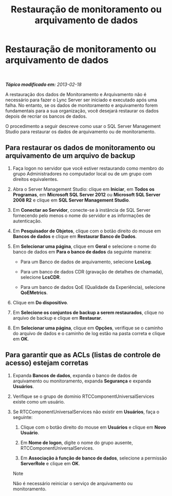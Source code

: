 ﻿---
title: Restauração de monitoramento ou arquivamento de dados
TOCTitle: Restauração de monitoramento ou arquivamento de dados
ms:assetid: 60118526-13bb-4b03-803e-6ffae219d436
ms:mtpsurl: https://technet.microsoft.com/pt-br/library/Hh202175(v=OCS.15)
ms:contentKeyID: 52057639
ms.date: 05/19/2016
mtps_version: v=OCS.15
ms.translationtype: HT
---

# Restauração de monitoramento ou arquivamento de dados

 

_**Tópico modificado em:** 2013-02-18_

A restauração dos dados de Monitoramento e Arquivamento não é necessário para fazer o Lync Server ser iniciado e executado após uma falha. No entanto, se os dados de monitoramento e arquivamento forem fundamentais para a sua organização, você desejará restaurar os dados depois de recriar os bancos de dados.

O procedimento a seguir descreve como usar o SQL Server Management Studio para restaurar os dados de arquivamento ou de monitoramento.

## Para restaurar os dados de monitoramento ou arquivamento de um arquivo de backup

1.  Faça logon no servidor que você estiver restaurando como membro do grupo Administradores no computador local ou de um grupo com direitos equivalentes.

2.  Abra o Server Management Studio: clique em **Iniciar**, em **Todos os Programas**, em **Microsoft SQL Server 2012** ou **Microsoft SQL Server 2008 R2** e clique em **SQL Server Management Studio**.

3.  Em **Conectar ao Servidor**, conecte-se à instância de SQL Server fornecendo pelo menos o nome do servidor e as informações de autenticação.

4.  Em **Pesquisador de Objetos**, clique com o botão direito do mouse em **Bancos de dados** e clique em **Restaurar Banco de Dados**.

5.  Em **Selecionar uma página**, clique em **Geral** e selecione o nome do banco de dados em **Para o banco de dados** da seguinte maneira:
    
      - Para um Banco de dados de arquivamento, selecione **LcsLog**.
    
      - Para um banco de dados CDR (gravação de detalhes de chamada), selecione **LcsCDR**.
    
      - Para um banco de dados QoE (Qualidade da Experiência), selecione **QoEMetrics**.

6.  Clique em **Do dispositivo**.

7.  Em **Selecione os conjuntos de backup a serem restaurados**, clique no arquivo de backup e clique em **Restaurar**.

8.  Em **Selecionar uma página**, clique em **Opções**, verifique se o caminho do arquivo de dados e o caminho de log estão na pasta correta e clique em **OK**.

## Para garantir que as ACLs (listas de controle de acesso) estejam corretas

1.  Expanda **Bancos de dados**, expanda o banco de dados de arquivamento ou monitoramento, expanda **Segurança** e expanda **Usuários**.

2.  Verifique se o grupo de domínio RTCComponentUniversalServices existe como um usuário.

3.  Se RTCComponentUniversalServices não existir em **Usuários**, faça o seguinte:
    
    1.  Clique com o botão direito do mouse em **Usuários** e clique em **Novo Usuário**.
    
    2.  Em **Nome de logon**, digite o nome do grupo ausente, RTCComponentUniversalServices.
    
    3.  Em **Associação à função de banco de dados**, selecione a permissão **ServerRole** e clique em **OK**.
    
    > [!note]  
    > Não é necessário reiniciar o serviço de arquivamento ou monitoramento.
